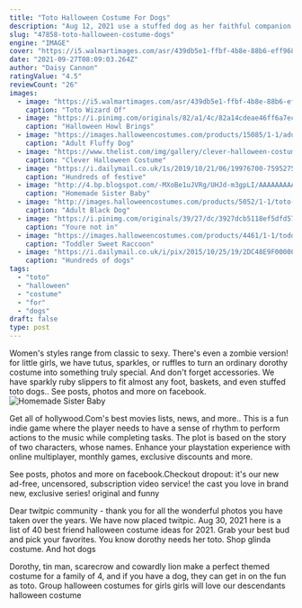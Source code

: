 ```yaml
---
title: "Toto Halloween Costume For Dogs"
description: "Aug 12, 2021 use a stuffed dog as her faithful companion totoor get your pooch in on the costume and have a real toto! jeans, a plaid shirt, a hat, and tufts of straw are all you need for a simple"
slug: "47858-toto-halloween-costume-dogs"
engine: "IMAGE"
cover: "https://i5.walmartimages.com/asr/439db5e1-ffbf-4b8e-88b6-eff9682f46d5_1.2af13a53c6bbf393b31566bda73b30c4.jpeg"
date: "2021-09-27T08:09:03.264Z"
author: "Daisy Cannon"
ratingValue: "4.5"
reviewCount: "26"
images:
  - image: "https://i5.walmartimages.com/asr/439db5e1-ffbf-4b8e-88b6-eff9682f46d5_1.2af13a53c6bbf393b31566bda73b30c4.jpeg"
    caption: "Toto Wizard Of"
  - image: "https://i.pinimg.com/originals/82/a1/4c/82a14cdeae46ff6a7ecb33bc83a60061.jpg"
    caption: "Halloween Howl Brings"
  - image: "https://images.halloweencostumes.com/products/15085/1-1/adult-fluffy-dog-costume.jpg"
    caption: "Adult Fluffy Dog"
  - image: "https://www.thelist.com/img/gallery/clever-halloween-costume-hacks/include-your-furry-friends-1509055568.jpg"
    caption: "Clever Halloween Costume"
  - image: "https://i.dailymail.co.uk/1s/2019/10/21/06/19976700-7595275-image-a-101_1571634498258.jpg"
    caption: "Hundreds of festive"
  - image: "http://4.bp.blogspot.com/-MXoBe1uJVRg/UHJd-m3gpLI/AAAAAAAAAk0/NTiqg9UsGcg/w1200-h630-p-k-no-nu/Dorothy+Costume+Pieces.jpg"
    caption: "Homemade Sister Baby"
  - image: "http://images.halloweencostumes.com/products/5052/1-1/toto-costume.jpg"
    caption: "Adult Black Dog"
  - image: "https://i.pinimg.com/originals/39/27/dc/3927dcb5118ef5dfd5745f842dfc824f.jpg"
    caption: "Youre not in"
  - image: "https://images.halloweencostumes.com/products/4461/1-1/toddler-sweet-raccoon-costume.jpg"
    caption: "Toddler Sweet Raccoon"
  - image: "https://i.dailymail.co.uk/i/pix/2015/10/25/19/2DC48E9F00000578-0-image-m-69_1445802009541.jpg"
    caption: "Hundreds of dogs"
tags:
  - "toto"
  - "halloween"
  - "costume"
  - "for"
  - "dogs"
draft: false
type: post
---
```


Women's styles range from classic to sexy. There's even a zombie version! for little girls, we have tutus, sparkles, or ruffles to turn an ordinary dorothy costume into something truly special. And don't forget accessories. We have sparkly ruby slippers to fit almost any foot, baskets, and even stuffed toto dogs.. See posts, photos and more on facebook.
![Homemade Sister Baby](http://4.bp.blogspot.com/-MXoBe1uJVRg/UHJd-m3gpLI/AAAAAAAAAk0/NTiqg9UsGcg/w1200-h630-p-k-no-nu/Dorothy+Costume+Pieces.jpg "Homemade Sister Baby")

Get all of hollywood.Com&#39;s best movies lists, news, and more.. This is a fun indie game where the player needs to have a sense of rhythm to perform actions to the music while completing tasks. The plot is based on the story of two characters, whose names. Enhance your playstation experience with online multiplayer, monthly games, exclusive discounts and more.
<!--inArticleAds-->

<!--galleryOne-->

See posts, photos and more on facebook.Checkout dropout: it's our new ad-free, uncensored, subscription video service! the cast you love in brand new, exclusive series! original and funny
<!--inArticleAds-->

<!--galleryTwo-->

Dear twitpic community - thank you for all the wonderful photos you have taken over the years. We have now placed twitpic. Aug 30, 2021 here is a list of 40 best friend halloween costume ideas for 2021. Grab your best bud and pick your favorites.  You know dorothy needs her toto. Shop glinda costume. And hot dogs
<!--galleryThree-->

Dorothy, tin man, scarecrow and cowardly lion make a perfect themed costume for a family of 4, and if you have a dog, they can get in on the fun as toto. Group halloween costumes for girls girls will love our descendants halloween costume